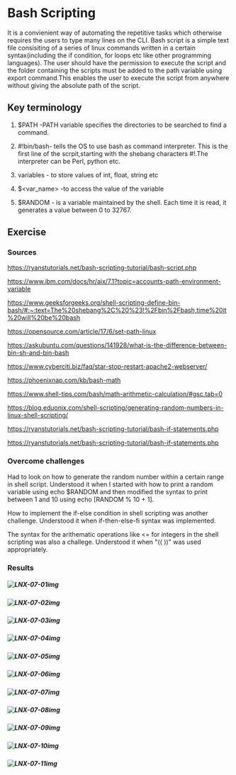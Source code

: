 #  Bash Scripting

It is a convienient way of automating the repetitive tasks which otherwise requires the users to type many lines on the CLI. Bash script is a simple text file consisiting of a series of linux commands written in a certain syntax(including the if condition, for loops etc like other programming languages). The user should have the permission to execute the script and the folder containing the scripts must be added to the path variable using export command.This enables the user to execute the script from anywhere without giving the absolute path of the script.

## Key terminology

  1. $PATH -PATH variable specifies the directories to be searched to find a command.

  2. #!bin/bash- tells the OS to use bash as command interpreter. This is the first line of the scrpit,starting with the shebang characters #!.The interpreter can be Perl, python etc.

  3. variables - to store values of int, float, string etc

  4. $<var_name> -to access the value of the variable

  5.  $RANDOM - is a variable maintained by the shell. Each time it is read, it generates a value between 0 to 32767.
   
   
  
## Exercise
### Sources


https://ryanstutorials.net/bash-scripting-tutorial/bash-script.php

https://www.ibm.com/docs/hr/aix/7.1?topic=accounts-path-environment-variable

https://www.geeksforgeeks.org/shell-scripting-define-bin-bash/#:~:text=The%20shebang%2C%20%23!%2Fbin%2Fbash,time%20it%20will%20be%20bash

https://opensource.com/article/17/6/set-path-linux

https://askubuntu.com/questions/141928/what-is-the-difference-between-bin-sh-and-bin-bash

https://www.cyberciti.biz/faq/star-stop-restart-apache2-webserver/

https://phoenixnap.com/kb/bash-math

https://www.shell-tips.com/bash/math-arithmetic-calculation/#gsc.tab=0

https://blog.eduonix.com/shell-scripting/generating-random-numbers-in-linux-shell-scripting/

https://ryanstutorials.net/bash-scripting-tutorial/bash-if-statements.php

https://ryanstutorials.net/bash-scripting-tutorial/bash-if-statements.php


### Overcome challenges
Had to look on how to generate the random number within a certain range in shell script. Understood it when I started with how to print a random variable using echo $RANDOM and then modified the syntax to print between 1 and 10 using echo $[$RANDOM % 10 + 1].

How to implement the if-else condition in shell scripting was another challenge. Understood it when if-then-else-fi syntax was implemented.

The syntax for the arithematic operations like <= for integers in the shell scripting was also a challege. Understood it when "(( ))" was used appropriately.

### Results


##### ![LNX-07-01img](https://github.com/Techgrounds-Cloud-9/cloud-9-jsm-1985/blob/main/00_includes/LNX-07/LNX-07-01.PNG)

##### ![LNX-07-02img](https://github.com/Techgrounds-Cloud-9/cloud-9-jsm-1985/blob/main/00_includes/LNX-07/LNX-07-02-NoPATHVariable.PNG)

##### ![LNX-07-03img](https://github.com/Techgrounds-Cloud-9/cloud-9-jsm-1985/blob/main/00_includes/LNX-07/LNX-07-03-PATHAdded.PNG)

##### ![LNX-07-04img](https://github.com/Techgrounds-Cloud-9/cloud-9-jsm-1985/blob/main/00_includes/LNX-07/LNX-07-04.PNG)

##### ![LNX-07-05img](https://github.com/Techgrounds-Cloud-9/cloud-9-jsm-1985/blob/main/00_includes/LNX-07/LNX-07-05.PNG)

##### ![LNX-07-06img](https://github.com/Techgrounds-Cloud-9/cloud-9-jsm-1985/blob/main/00_includes/LNX-07/LNX-07-06.PNG)

##### ![LNX-07-07img](https://github.com/Techgrounds-Cloud-9/cloud-9-jsm-1985/blob/main/00_includes/LNX-07/LNX-07-07.PNG)

##### ![LNX-07-08img](https://github.com/Techgrounds-Cloud-9/cloud-9-jsm-1985/blob/main/00_includes/LNX-07/LNX-07-08.PNG)


##### ![LNX-07-09img](https://github.com/Techgrounds-Cloud-9/cloud-9-jsm-1985/blob/main/00_includes/LNX-07/LNX-07-09.PNG)

##### ![LNX-07-10img](https://github.com/Techgrounds-Cloud-9/cloud-9-jsm-1985/blob/main/00_includes/LNX-07/LNX-07-10.PNG)

##### ![LNX-07-11img](https://github.com/Techgrounds-Cloud-9/cloud-9-jsm-1985/blob/main/00_includes/LNX-07/LNX-07-11.PNG)





